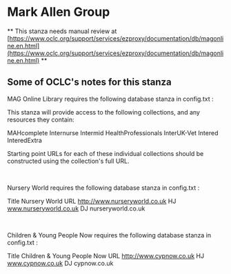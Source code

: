 # Mark Allen Group
** This stanza needs manual review at [https://www.oclc.org/support/services/ezproxy/documentation/db/magonline.en.html](https://www.oclc.org/support/services/ezproxy/documentation/db/magonline.en.html) **

## Some of OCLC's notes for this stanza

MAG Online Library requires the following database stanza in config.txt :

This stanza will provide access to the following collections, and any resources they contain:

MAHcomplete
 Internurse
 Intermid
 HealthProfessionals
 InterUK-Vet
 Intered
 InteredExtra

Starting point URLs for each of these individual collections should be constructed using the collection's full URL.

 

Nursery World requires the following database stanza in config.txt :
 

Title Nursery World
 URL http://www.nurseryworld.co.uk
 HJ www.nurseryworld.co.uk
 DJ nurseryworld.co.uk

 

Children & Young People Now requires the following database stanza in config.txt :
 

Title Children & Young People Now
 URL http://www.cypnow.co.uk
 HJ www.cypnow.co.uk
 DJ cypnow.co.uk

 

